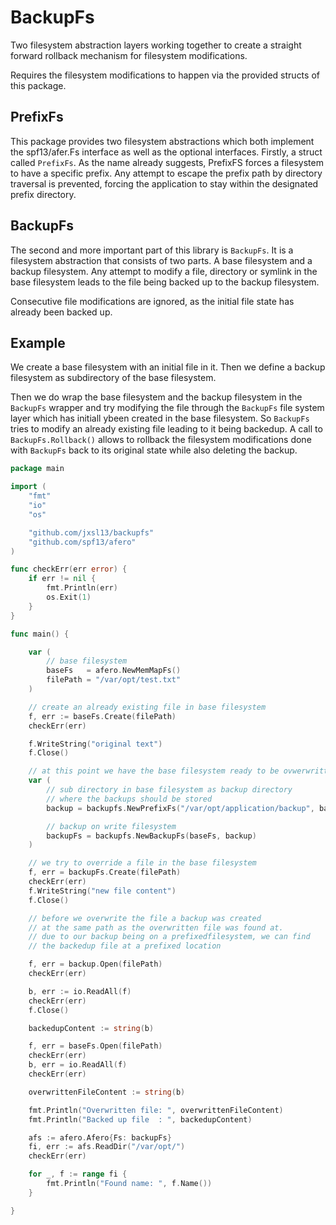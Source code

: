 
# BackupFs

Two filesystem abstraction layers working together to create a straight forward rollback mechanism for filesystem modifications.

Requires the filesystem modifications to happen via the provided structs of this package.

## PrefixFs

This package provides two filesystem abstractions which both implement the spf13/afer.Fs interface as well as the optional interfaces.
Firstly, a struct called `PrefixFs`. As the name already suggests, PrefixFS forces a filesystem to have a specific prefix.
Any attempt to escape the prefix path by directory traversal is prevented, forcing the application to stay within the designated prefix directory.

## BackupFs

The second and more important part of this library is `BackupFs`.
It is a filesystem abstraction that consists of two parts.
A base filesystem and a backup filesystem.
Any attempt to modify a file, directory or symlink in the base filesystem leads to the file being backed up to the backup filesystem.

Consecutive file modifications are ignored, as the initial file state has already been backed up.

## Example

We create a base filesystem with an initial file in it.
Then we define a backup filesystem as subdirectory of the base filesystem.

Then we do wrap the base filesystem and the backup filesystem in the `BackupFs` wrapper and try modifying the file through the `BackupFs` file system layer which has initiall ybeen created in the base filesystem. So `BackupFs` tries to modify an already existing file leading to it being backedup. A call to `BackupFs.Rollback()` allows to rollback the filesystem modifications done with `BackupFs` back to its original state while also deleting the backup.

```go
package main

import (
	"fmt"
	"io"
	"os"

	"github.com/jxsl13/backupfs"
	"github.com/spf13/afero"
)

func checkErr(err error) {
	if err != nil {
		fmt.Println(err)
		os.Exit(1)
	}
}

func main() {

	var (
		// base filesystem
		baseFs   = afero.NewMemMapFs()
		filePath = "/var/opt/test.txt"
	)

	// create an already existing file in base filesystem
	f, err := baseFs.Create(filePath)
	checkErr(err)

	f.WriteString("original text")
	f.Close()

	// at this point we have the base filesystem ready to be ovwerwritten with new files
	var (
		// sub directory in base filesystem as backup directory
		// where the backups should be stored
		backup = backupfs.NewPrefixFs("/var/opt/application/backup", baseFs)

		// backup on write filesystem
		backupFs = backupfs.NewBackupFs(baseFs, backup)
	)

	// we try to override a file in the base filesystem
	f, err = backupFs.Create(filePath)
	checkErr(err)
	f.WriteString("new file content")
	f.Close()

	// before we overwrite the file a backup was created
	// at the same path as the overwritten file was found at.
	// due to our backup being on a prefixedfilesystem, we can find
	// the backedup file at a prefixed location

	f, err = backup.Open(filePath)
	checkErr(err)

	b, err := io.ReadAll(f)
	checkErr(err)
	f.Close()

	backedupContent := string(b)

	f, err = baseFs.Open(filePath)
	checkErr(err)
	b, err = io.ReadAll(f)
	checkErr(err)

	overwrittenFileContent := string(b)

	fmt.Println("Overwritten file: ", overwrittenFileContent)
	fmt.Println("Backed up file  : ", backedupContent)

	afs := afero.Afero{Fs: backupFs}
	fi, err := afs.ReadDir("/var/opt/")
	checkErr(err)

	for _, f := range fi {
		fmt.Println("Found name: ", f.Name())
	}

}
```

